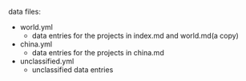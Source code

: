 data files:
* world.yml
  * data entries for the projects in index.md and world.md(a copy)
* china.yml
  * data entries for the projects in china.md
* unclassified.yml
  * unclassified data entries
